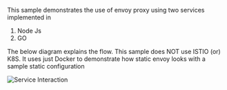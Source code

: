 This sample demonstrates the use of envoy proxy using two services implemented in
   1. Node Js
   2. GO

The below diagram explains the flow. This sample does NOT use ISTIO (or) K8S. It uses just Docker to demonstrate how static envoy looks with a sample static configuration

![Service Interaction](https://github.com/phanibalaji/IstioSamples/blob/master/StandaloneSimpleEnvoy/Diagram.png)


